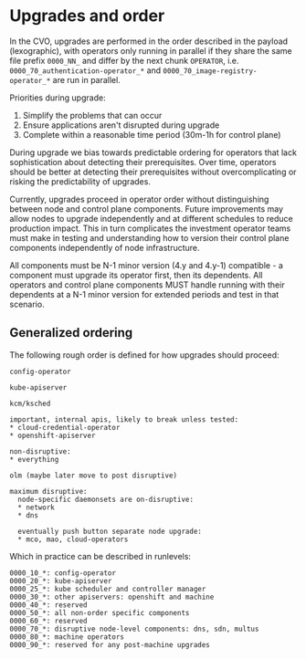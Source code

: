 # Upgrades and order

In the CVO, upgrades are performed in the order described in the payload (lexographic), with operators only running in parallel if they share the same file prefix `0000_NN_` and differ by the next chunk `OPERATOR`, i.e. `0000_70_authentication-operator_*` and `0000_70_image-registry-operator_*` are run in parallel.

Priorities during upgrade:

1. Simplify the problems that can occur
2. Ensure applications aren't disrupted during upgrade
3. Complete within a reasonable time period (30m-1h for control plane)

During upgrade we bias towards predictable ordering for operators that lack sophistication about detecting their prerequisites. Over time, operators should be better at detecting their prerequisites without overcomplicating or risking the predictability of upgrades.

Currently, upgrades proceed in operator order without distinguishing between node and control plane components. Future improvements may allow nodes to upgrade independently and at different schedules to reduce production impact. This in turn complicates the investment operator teams must make in testing and understanding how to version their control plane components independently of node infrastructure.

All components must be N-1 minor version (4.y and 4.y-1) compatible - a component must upgrade its operator first, then its dependents.  All operators and control plane components MUST handle running with their dependents at a N-1 minor version for extended periods and test in that scenario.

## Generalized ordering

The following rough order is defined for how upgrades should proceed:

```
config-operator

kube-apiserver

kcm/ksched

important, internal apis, likely to break unless tested:
* cloud-credential-operator
* openshift-apiserver

non-disruptive:
* everything

olm (maybe later move to post disruptive)

maximum disruptive:
  node-specific daemonsets are on-disruptive:
  * network
  * dns

  eventually push button separate node upgrade:
  * mco, mao, cloud-operators
```

Which in practice can be described in runlevels:

```
0000_10_*: config-operator
0000_20_*: kube-apiserver
0000_25_*: kube scheduler and controller manager
0000_30_*: other apiservers: openshift and machine
0000_40_*: reserved
0000_50_*: all non-order specific components
0000_60_*: reserved
0000_70_*: disruptive node-level components: dns, sdn, multus
0000_80_*: machine operators
0000_90_*: reserved for any post-machine upgrades
```